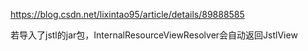 https://blog.csdn.net/lixintao95/article/details/89888585

若导入了jstl的jar包，InternalResourceViewResolver会自动返回JstlView